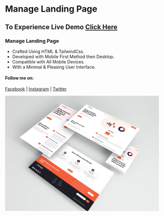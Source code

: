 # Manage Landing Page
## To Experience Live Demo [Click Here](https://md-mussanna-bin-sharif.github.io/manage-landing-page/)
### Manage Landing Page
- Crafted Using HTML & TailwindCss.
- Developed with Mobile First Method then Desktop.
- Compatible with All Mobile Devices.
- With a Minimal & Pleasing User Interface.

#### Follow me on:
[Facebook](https://www.facebook.com/md.mussanna.bin.sharif) | [Instagram](https://www.instagram.com/md_mussanna_bin_sharif) | [Twitter](https://twitter.com/mahin_tweets)

![Preview](/preview.png)
